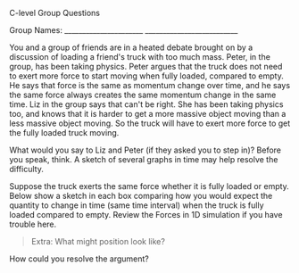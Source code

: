 C-level Group Questions

Group Names: \_\_\_\_\_\_\_\_\_\_\_\_\_\_\_\_\_\_\_\_\_\_
\_\_\_\_\_\_\_\_\_\_\_\_\_\_\_\_\_\_\_\_\_\_\_\_\_\_

You and a group of friends are in a heated debate brought on by a
discussion of loading a friend's truck with too much mass. Peter, in the
group, has been taking physics. Peter argues that the truck does not
need to exert more force to start moving when fully loaded, compared to
empty. He says that force is the same as momentum change over time, and
he says the same force always creates the same momentum change in the
same time. Liz in the group says that can't be right. She has been
taking physics too, and knows that it is harder to get a more massive
object moving than a less massive object moving. So the truck will have
to exert more force to get the fully loaded truck moving.

What would you say to Liz and Peter (if they asked you to step in)?
Before you speak, think. A sketch of several graphs in time may help
resolve the difficulty.

Suppose the truck exerts the same force whether it is fully loaded or
empty. Below show a sketch in each box comparing how you would expect
the quantity to change in time (same time interval) when the truck is
fully loaded compared to empty. Review the Forces in 1D simulation if
you have trouble here.

> Extra: What might position look like?


How could you resolve the argument?
